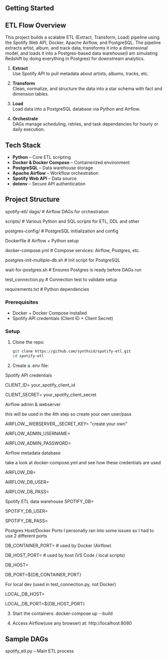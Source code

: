 ## Getting Started
   
##  ETL Flow Overview
This project builds a scalable ETL (Extract, Transform, Load) pipeline using the Spotify Web API, Docker, Apache Airflow, and PostgreSQL. 
The pipeline extracts artist, album, and track data, transforms it into a dimensional model, and loads it into a Postgres-based data warehouse(I am simulating Redshift by doing everything in Postgres) for downstream analytics.

1. **Extract**  
   Use Spotify API to pull metadata about artists, albums, tracks, etc. 
   
2. **Transform**  
   Clean, normalize, and structure the data into a star schema  with fact and dimension tables.

3. **Load**  
   Load data into a PostgreSQL database via Python and Airflow.

4. **Orchestrate**  
   DAGs manage scheduling, retries, and task dependencies for hourly or daily execution.

##  Tech Stack

- **Python** – Core ETL scripting
- **Docker & Docker Compose** – Containerized environment
- **PostgreSQL** – Data warehouse storage
- **Apache Airflow** – Workflow orchestration
- **Spotify Web API** – Data source
- **dotenv** – Secure API authentication

##  Project Structure
spotify-etl/
dags/ # Airflow DAGs for orchestration

scripts/ # Various Python and SQL scripts for ETL, DDL and other

postgres-config/ # PostgreSQL initialization and config

Dockerfile # Airflow + Python setup

docker-compose.yml # Compose services: Airflow, Postgres, etc.

postgres-init-multiple-db.sh # Init script for PostgreSQL

wait-for-postgres.sh # Ensures Postgres is ready before DAGs run

test_connection.py # Connection test to validate setup

requirements.txt # Python dependencies


### Prerequisites

- Docker + Docker Compose installed
- Spotify API credentials (Client ID + Client Secret)

### Setup

1. Clone the repo:
   ```bash
   git clone https://github.com/synthsid/spotify-etl.git
   cd spotify-etl
   
2. Create a .env file:

   
Spotify API credentials

CLIENT_ID= your_spotify_client_id

CLIENT_SECRET= your_spotify_client_secret

Airflow admin & webserver

this will be used in the 4th step so create your own user/pass

AIRFLOW__WEBSERVER__SECRET_KEY= "create your own"

AIRFLOW_ADMIN_USERNAME= 

AIRFLOW_ADMIN_PASSWORD=



Airflow metadata database 

take a look at docker-compose.yml and see how these credentials are used

AIRFLOW_DB=

AIRFLOW_DB_USER=

AIRFLOW_DB_PASS=



Spotify ETL data warehouse
SPOTIFY_DB=

SPOTIFY_DB_USER=

SPOTIFY_DB_PASS=


Postgres Host/Docker Ports
I personally ran into some issues so I had to use 2 different ports

DB_CONTAINER_PORT=       # used by Docker (Airflow)

DB_HOST_PORT=            # used by host (VS Code / local scripts)

DB_HOST=

DB_PORT=${DB_CONTAINER_PORT}

For local dev (used in test_connection.py, not Docker)

LOCAL_DB_HOST=

LOCAL_DB_PORT=${DB_HOST_PORT}

3. Start the containers:
docker-compose up --build

4. Access Airflow(use any browser) at:
http://localhost:8080



## Sample DAGs

spotify_etl.py – Main ETL process


